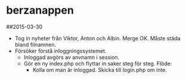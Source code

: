 # berzanappen

##2015-03-30
- Tog in nyheter från Viktor, Anton och Albin. Merge OK. Måste städa bland filnamnen.
- Försöker förstå inloggningssystemet.
  - Inloggad avgörs av anvnamn i session. 
  - Gör en ny index.php och flyttar in saker steg för steg. Flöde:
    - Kolla om man är inloggad. Skicka till login.php om inte.


